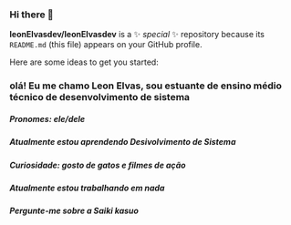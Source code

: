 ### Hi there 👋


**leonElvasdev/leonElvasdev** is a ✨ _special_ ✨ repository because its `README.md` (this file) appears on your GitHub profile.

Here are some ideas to get you started:
### olá! Eu me chamo Leon Elvas, sou estuante de ensino médio técnico de desenvolvimento de sistema 
##### Pronomes: ele/dele 
##### Atualmente estou aprendendo Desivolvimento de Sistema 
##### Curiosidade: gosto de gatos e filmes de ação
##### Atualmente estou trabalhando em nada 
##### Pergunte-me sobre a Saiki kasuo 






